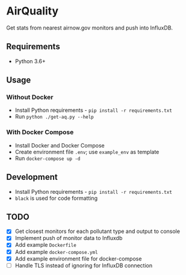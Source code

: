 # AirQuality
Get stats from nearest airnow.gov monitors and push into InfluxDB.

## Requirements
* Python 3.6+

## Usage
### Without Docker
* Install Python requirements - `pip install -r requirements.txt`
* Run `python ./get-aq.py --help`

### With Docker Compose
* Install Docker and Docker Compose
* Create environment file `.env`; use `example_env` as template
* Run `docker-compose up -d`

## Development
* Install Python requirements - `pip install -r requirements.txt`
* `black` is used for code formatting

## TODO
- [x] Get closest monitors for each pollutant type and output to console
- [x] Implement push of monitor data to Influxdb
- [x] Add example `Dockerfile`
- [x] Add example `docker-compose.yml`
- [x] Add example environment file for docker-compose
- [ ] Handle TLS instead of ignoring for InfluxDB connection